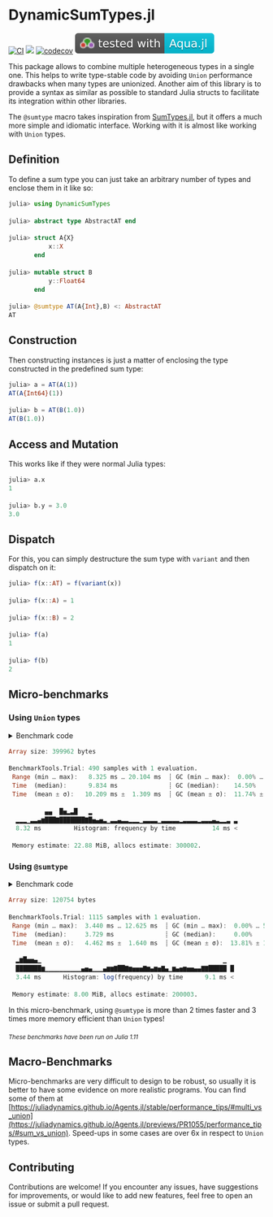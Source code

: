 # DynamicSumTypes.jl

[![CI](https://github.com/JuliaDynamics/DynamicSumTypes.jl/workflows/CI/badge.svg)](https://github.com/JuliaDynamics/DynamicSumTypes.jl/actions?query=workflow%3ACI)
[![](https://img.shields.io/badge/docs-stable-blue.svg)](https://juliadynamics.github.io/DynamicSumTypes.jl/stable/)
[![codecov](https://codecov.io/gh/JuliaDynamics/DynamicSumTypes.jl/graph/badge.svg?token=rz9b1WTqCa)](https://codecov.io/gh/JuliaDynamics/DynamicSumTypes.jl)
[![Aqua QA](https://raw.githubusercontent.com/JuliaTesting/Aqua.jl/master/badge.svg)](https://github.com/JuliaTesting/Aqua.jl)

This package allows to combine multiple heterogeneous types in a single one. This helps to write 
type-stable code by avoiding `Union` performance drawbacks when many types are unionized. Another 
aim of this library is to provide a syntax as similar as possible to standard Julia 
structs to facilitate its integration within other libraries. 

The `@sumtype` macro takes inspiration from [SumTypes.jl](https://github.com/MasonProtter/SumTypes.jl),
but it offers a much more simple and idiomatic interface. Working with it is almost like working with `Union` types.

## Definition

To define a sum type you can just take an arbitrary number of types and enclose them in it
like so:

```julia
julia> using DynamicSumTypes

julia> abstract type AbstractAT end

julia> struct A{X}
           x::X
       end

julia> mutable struct B
           y::Float64
       end

julia> @sumtype AT(A{Int},B) <: AbstractAT
AT
```

## Construction

Then constructing instances is just a matter of enclosing the type constructed in the
predefined sum type:

```julia
julia> a = AT(A(1))
AT(A{Int64}(1))

julia> b = AT(B(1.0))
AT(B(1.0))
```

## Access and Mutation

This works like if they were normal Julia types:

```julia
julia> a.x
1

julia> b.y = 3.0
3.0
```

## Dispatch

For this, you can simply destructure the sum type with
`variant` and then dispatch on it:

```julia
julia> f(x::AT) = f(variant(x))

julia> f(x::A) = 1

julia> f(x::B) = 2

julia> f(a)
1

julia> f(b)
2
```

## Micro-benchmarks

### Using `Union` types
<details>
 <summary>Benchmark code</summary>
       
```julia
using Random, BenchmarkTools

@kwdef struct A
    common_field::Int = 1
    a::Bool = true
    b::Int = 10
end
@kwdef struct B
    common_field::Int = 1
    c::Int = 1
    d::Float64 = 1.0
    e::Complex{Float64} = 1.0 + 1.0im
end
@kwdef struct C
    common_field::Int = 1
    f::Float64 = 2.0
    g::Bool = false
    h::Float64 = 3.0
    i::Complex{Float64} = 1.0 + 2.0im
end
@kwdef struct D
    common_field::Int = 1
    l::String = "hi"
end

function foo!(rng, n)
    xs = Union{A,B,C,D}[rand(rng, (A(), B(), C(), D())) for _ in 1:n]
    while n != 0
        r = rand(rng, 1:length(xs))
        @inbounds xs[r] = foo_each(xs[r])
    	n -= 1
    end
end

foo_each(x::A) = B(x.common_field+1, x.a, x.b, x.b)
foo_each(x::B) = C(x.common_field-1, x.d, isodd(x.c), x.d, x.e)
foo_each(x::C) = D(x.common_field+1, isodd(x.common_field) ? "hi" : "bye")
foo_each(x::D) = A(x.common_field-1, x.l=="hi", x.common_field)

rng = MersenneTwister(42)
xs = Union{A,B,C,D}[rand(rng, (A(), B(), C(), D())) for _ in 1:10000];
println("Array size: $(Base.summarysize(xs)) bytes\n")
@benchmark foo!($rng, 10^5)
```
</details>

```julia
Array size: 399962 bytes

BenchmarkTools.Trial: 490 samples with 1 evaluation.
 Range (min … max):   8.325 ms … 20.104 ms  ┊ GC (min … max):  0.00% … 14.68%
 Time  (median):      9.834 ms              ┊ GC (median):    14.50%
 Time  (mean ± σ):   10.209 ms ±  1.309 ms  ┊ GC (mean ± σ):  11.74% ± 10.98%

          ▄▄  █▅▂▃█   ▂                                        
  ▂▂▂▁▃▃▄▆███▇███████▇█▅▄▅▃▁▃▃▄▃▃▂▂▂▁▃▃▃▃▁▃▃▃▃▃▂▃▃▃▃▂▃▃▃▄▃▂▂▃ ▃
  8.32 ms         Histogram: frequency by time          14 ms <

 Memory estimate: 22.88 MiB, allocs estimate: 300002.
```

### Using `@sumtype`
<details>
 <summary>Benchmark code</summary>

```julia
using DynamicSumTypes, Random, BenchmarkTools

@kwdef struct A
    common_field::Int = 1
    a::Bool = true
    b::Int = 10
end
@kwdef struct B
    common_field::Int = 1
    c::Int = 1
    d::Float64 = 1.0
    e::Complex{Float64} = 1.0 + 1.0im
end
@kwdef struct C
    common_field::Int = 1
    f::Float64 = 2.0
    g::Bool = false
    h::Float64 = 3.0
    i::Complex{Float64} = 1.0 + 2.0im
end
@kwdef struct D
    common_field::Int = 1
    l::String = "hi"
end

@sumtype AT(A,B,C,D)

function foo!(rng, n)
    xs = [rand(rng, (AT(A()), AT(B()), AT(C()), AT(D()))) for _ in 1:n]
    while n != 0
        r = rand(rng, 1:length(xs))
        @inbounds xs[r] = foo_each(variant(xs[r]))
    	n -= 1
    end
end

foo_each(x::A) = AT(B(x.common_field+1, x.a, x.b, x.b))
foo_each(x::B) = AT(C(x.common_field-1, x.d, isodd(x.c), x.d, x.e))
foo_each(x::C) = AT(D(x.common_field+1, isodd(x.common_field) ? "hi" : "bye"))
foo_each(x::D) = AT(A(x.common_field-1, x.l=="hi", x.common_field))

rng = MersenneTwister(42)
xs = [rand(rng, (AT(A()), AT(B()), AT(C()), AT(D()))) for _ in 1:10000]
println("Array size: $(Base.summarysize(xs)) bytes\n")
@benchmark foo!($rng, 10^5)
```
</details>

```julia
Array size: 120754 bytes

BenchmarkTools.Trial: 1115 samples with 1 evaluation.
 Range (min … max):  3.440 ms … 12.625 ms  ┊ GC (min … max):  0.00% … 53.09%
 Time  (median):     3.729 ms              ┊ GC (median):     0.00%
 Time  (mean ± σ):   4.462 ms ±  1.640 ms  ┊ GC (mean ± σ):  13.81% ± 17.13%

  ▂▆█▅▅▄▁                                                  ▁  
  ███████▆▁▁▁▁▁▁▁▁▁▁▄▅▄▁▁▁▄▆▆▇██▇▆▅▅▅▇▆▄▆▅▇▄▁▆▄▅▆▅▅▄▄▇▇█████ █
  3.44 ms      Histogram: log(frequency) by time      9.1 ms <

 Memory estimate: 8.00 MiB, allocs estimate: 200003.
```

In this micro-benchmark, using `@sumtype` is more than 2 times faster and 3 times more
memory efficient than `Union` types!

<sub>*These benchmarks have been run on Julia 1.11*</sub>

## Macro-Benchmarks

Micro-benchmarks are very difficult to design to be robust, so usually it is better to have some evidence on more realistic
programs. You can find some of them at [https://juliadynamics.github.io/Agents.jl/stable/performance_tips/#multi_vs_union](https://juliadynamics.github.io/Agents.jl/previews/PR1055/performance_tips/#sum_vs_union). Speed-ups in some cases are over 6x in respect to `Union` types.

## Contributing

Contributions are welcome! If you encounter any issues, have suggestions for improvements, or would like to add new 
features, feel free to open an issue or submit a pull request.
